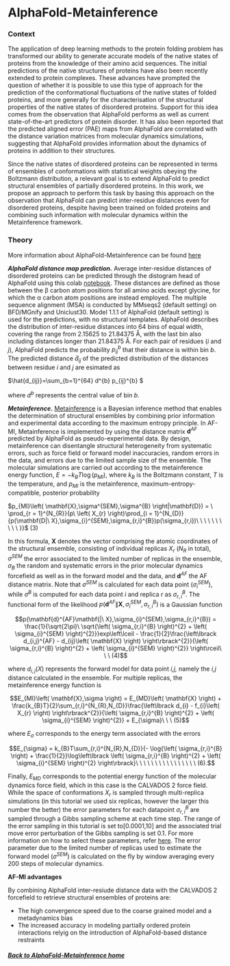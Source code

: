 # AlphaFold-Metainference 
### Context

The application of deep learning methods to the protein folding problem has transformed our ability to generate accurate models of the native states of proteins from the knowledge of their amino acid sequences. The initial predictions of the native structures of proteins have also been recently extended to protein complexes. These advances have prompted the question of whether it is possible to use this type of approach for the prediction of the conformational fluctuations of the native states of folded proteins, and more generally for the characterisation of the structural properties of the native states of disordered proteins. Support for this idea comes from the observation that AlphaFold performs as well as current state-of-the-art predictors of protein disorder. It has also been reported that the predicted aligned error (PAE) maps from AlphaFold are correlated with the distance variation matrices from molecular dynamics simulations, suggesting that AlphaFold provides information about the dynamics of proteins in addition to their structures.

Since the native states of disordered proteins can be represented in terms of ensembles of conformations with statistical weights obeying the Boltzmann distribution, a relevant goal is to extend AlphaFold to predict structural ensembles of partially disordered proteins. In this work, we propose an approach to perform this task by basing this approach on the observation that AlphaFold can predict inter-residue distances even for disordered proteins, despite having been trained on folded proteins and combining such information with molecular dynamics within the Metainference framework.


### Theory

More information about AlphaFold-Metainference can be found [here](https://www.biorxiv.org/content/10.1101/2023.01.19.524720v1.full)

***AlphaFold distance map prediction.*** Average inter-residue distances of disordered proteins
can be predicted through the distogram head of AlphaFold using this colab [notebook](https://github.com/zshengyu14/ColabFold_distmats/blob/main/AlphaFold2.ipynb). These
distances are defined as those between the β carbon atom positions for
all amino acids except glycine, for which the α carbon atom positions
are instead employed. The multiple sequence alignment (MSA) is conducted
by MMseqs2 (default setting) on BFD/MGnify and Uniclust30.
Model 1.1.1 of AlphaFold (default setting) is used for the
predictions, with no structural templates. AlphaFold describes the
distribution of inter-residue distances into 64 bins of equal width,
covering the range from 2.15625 to 21.84375 Å, with the last bin also
including distances longer than 21.84375 Å. For each pair of residues
($i$ and $j$), AlphaFold predicts the probability $p_{ij}^{b}$ that
their distance is within bin $b$. The predicted distance
${\widehat{d}}_{ij}$ of the
predicted distribution of the distances between residue $i$ and $j$ are
esimated as


$\hat{d_{ij}}=\sum_{b=1}^{64} d^{b} p_{ij}^{b} $


where $d^{b}$ represents the central value of bin $b$.

***Metainference*.** [Metainference](https://doi.org/10.1126/sciadv.1501177) is a Bayesian inference method that
enables the determination of structural ensembles by combining prior
information and experimental data according to the maximum entropy
principle. In AF-MI,  Metainference is implemented by using the
distance matrix $\mathbf{d}^{AF}$ predicted by AlphaFold as
pseudo-experimental data. By design, metainference can disentangle
structural heterogeneity from systematic errors, such as force field or
forward model inaccuracies, random errors in the data, and errors due to
the limited sample size of the ensemble. The molecular simulations
are carried out according to the metainference energy function,
$E = - k_{B}T\log\left( p_{MI} \right)$, where $k_{B}$ is the Boltzmann
constant, *T* is the temperature, and $p_{MI}$ is the metainference,
maximum-entropy-compatible, posterior probability

$p_{MI}\left( \mathbf{X},\sigma^{SEM},\sigma^{B} \right|\mathbf{D}) = \ \prod_{r = 1}^{N_{R}}{p\ \left( X_{r} \right)\prod_{i = 1}^{N_{D}}{p(\mathbf{D|\ X},\sigma_{i}^{SEM},\sigma_{r,i}^{Β})p(\sigma_{r,i})\ \ \ \ \ \ \ \ \ \ }}$
(3)

In this formula, **X** denotes the vector comprising the atomic
coordinates of the structural ensemble, consisting of individual
replicas $X_r$ ($N_R$ in total), $σ^{SEM}$ the error associated to the
limited number of replicas in the ensemble, $σ_B$ the random and
systematic errors in the prior molecular dynamics forcefield as well as
in the forward model and the data, and $\mathbf{d}^{AF}$ the AF distance
matrix. Note that $σ^{SEM}$ is calculated for each data point ($σ_i^{SEM}$),
while $σ^B$ is computed for each data point *i* and replica *r* as
$σ_{r,i}^B$. The functional form of the likelihood
$p(\mathbf{d}^{AF}\|\mathbf{X}, σ_i^{SEM} , σ_{r,i}^B)$ is a Gaussian
function

$$p(\mathbf{d}^{AF}\mathbf{|\ X},\sigma_{i}^{SEM},\sigma_{r,i}^{Β}) = \frac{1}{\sqrt{2\pi}\ \sqrt{\left( \sigma_{r,i}^{Β} \right)^{2} + \left( \sigma_{i}^{SEM} \right)^{2}}}exp\left\lceil - \frac{1}{2}\frac{\left\lbrack d_{i,j}^{AF} - d_{ij}\left( \mathbf{X} \right) \right\rbrack^{2}}{\left( \sigma_{r,i}^{Β} \right)^{2} + \left( \sigma_{i}^{SEM} \right)^{2}} \right\rceil\ \ \ (4)$$

where $d_{i,j}(X)$ represents the forward model for data point *i,j,*
namely the *i,j* distance calculated in the ensemble. For multiple
replicas, the metainference energy function is

$$E_{MI}\left( \mathbf{X},\sigma \right) = E_{MD}\left( \mathbf{X} \right) + \frac{k_{B}T}{2}\sum_{r,i}^{N_{R},N_{D}}\frac{\left\lbrack d_{i} - f_{i}\left( X_{r} \right) \right\rbrack^{2}}{\left( \sigma_{r,i}^{Β} \right)^{2} + \left( \sigma_{i}^{SEM} \right)^{2}} + E_{\sigma}\ \ \ (5)$$

where $E_σ$ corresponds to the energy term associated with the errors

$$E_{\sigma} = k_{B}T\sum_{r,i}^{N_{R},N_{D}}{- \log{\left( \sigma_{r,i}^{Β} \right) + \frac{1}{2}}\log\left\lbrack \left( \sigma_{r,i}^{Β} \right)^{2} + \left( \sigma_{i}^{SEM} \right)^{2} \right\rbrack}\ \ \ \ \ \ \ \ \ \ \ \ \ \ \ \ (6).$$

Finally, $E_{MD}$ corresponds to the potential energy function of the
molecular dynamics force field, which in this case is the CALVADOS 2
force field. While the space of conformations $X_r$ is sampled
through multi-replica simulations (in this tutorial we used six replicas, however the larger this number the better)
the error parameters for each datapoint $σ_{r,i}^B$ are sampled through a
Gibbs sampling scheme at each time step. The range of the error
sampling in this tutorial is set to\[0.0001,10\] and the associated trial move error
perturbation of the Gibbs sampling is set 0.1. For more information on how to select these parameters, refer [here](https://link.springer.com/protocol/10.1007/978-1-4939-9608-7_13). The error parameter due to
the limited number of replicas used to estimate the forward model
($σ^{SEM}$) is  calculated on the fly by window averaging every 200 steps
of molecular dynamics.


**AF-MI advantages**

By combining AlphaFold inter-resiude distance data with the CALVADOS 2 forcefield to retrieve structural ensembles of proteins are: 
- The high convergence speed due to the coarse grained model and a metadynamics bias
- The increased accuracy in modeling partially ordered protein interactions relyig on the introduction of AlphaFold-based distance restraints 

<!--+
**AlphaFold predicted distance selection used as restraints in AlphaFold
metainference.** In Fig.SX1 plot the inter-residue AlphaFold predicted
distance maps corresponding to the systems presented in the main text.
As mentioned in the main text and shown in **Figure S1.panel2**, when
excluding AF distance pairs with $p_{i,j}(r \geq 21.84\ Å\ ) > 0.02$, we
are left with good correlation of AF distances with MD and C2
back-calculated distances. Moreover, AlphaFold Predicted Alignment Error
(PAE), can also provide with a metric of accuracy/fluctuations of a
distance pair. PAE estimates the expected positional error for each
residue in a predicted protein structure if it were aligned to a
corresponding residue in the true protein structure (see FigSX3). Hence
we carry on a sensitivity analysis throughout the 11 C2 ensembles and
quantify the sweet-spot of minimal PAE cuttoff that increases the R^2^
to the C2 back-calculated distances (see **Figure S2**). Moreover, we
report in **Figure S3** the agreement of each C2 ensemble to the
experimental SAXS data by means of D~KL~. We observe that for all
systems, the R^2^ saturates from a given PAE cuttoff onwards which in
turn signifies that adding more distances with more fluctuations and
higher predicted alignment error does not increase the correlation to
the C2 ensemble back-calculated distances.

Using as benchmarking comparison a subset of 6 proteins from Tesei et.
al. Nature 2024 where we have available experimental Rg data and
CALVADOS 2 has larger deviations from experimental Rg, we provide with a
systematic manner of selecting AF distances as restraints in Fig. SX.4.
This approach shows than when a protein has a Kyte-doolittle hydropathy
of less than -1.4, signifying hydrophilic character and at least a 5
residue stretch with plddt\>75, then selecting AF distances with PAE\<10
has better agreement with experimental Rgs (see NLS, Msh6-NRT).
Otherwise a PAE\<5 is used (see AN16,CTCF-RD,Eralpha-NTD,CortactinCRH).
CALVADOS 2 is trained based on residue hydrophobicity and alphafold
suffers in predicting structures of low plddt regions that are equipped
with flexible residues. The motivation for the combined hydropathy and
plddt criterion stems from the fact that if any corrections need to be
applied either to calvados or to alphafold so that they generate better
ensembles, these will be where a hydrophobicity-based model alone faces
challenges in predicting interactions. In Fig. SX4 we show that
CALVADOS 2 can be assisted by AF-MI in generating ensembles that better
agree with Rg data.

Therefore, we use as restraints a subset of the full
$\mathbf{d}^{AF}$matrix by considering distances between amino acids at
least 3 residues apart, and with a Predicted Alignment Error (PAE) under
5 Å or 10 Å according to the abovementioned distance selection rule and
excluding $p_{i,j}(r \geq 21.84\ Å\ ) > 0.02$. Also, based on the fact
that C2 coarse grained model used in the AF-MI simulations does maintain
secondary structure, we employed the predicted local distance difference
test (pLDDT) score in AlphaFold to select the inter-residue distances
predicted with higher confidence and hence predicted to correspond to
structured regions. Sequence regions of at least two residues with a
pLDDT score \>0.75 were hence considered structured regions and were
restrained to the AlphaFold-predicted structure by using an upper root
mean square distance (RMSD) wall. The residue distances corresponding to
these structured regions where excluded from the distance restraints
set. This action may not be necessary if one uses all-atom force fields
that are able to maintain the protein secondary structure. The PLUMED
input files for AF-MI can be found in
(<https://zenodo.org/record/7756138>). The code to prepare an AF-MI
simulation can be found in (Github
<https://github.com/vendruscolo-lab/AlphaFold-IDP>)

***Generation of structural ensembles using metainference.*** To sample
efficiently the conformational space of disordered proteins using
average inter-residue distances predicted by AlphaFold as structural
+-->

##### [Back to AlphaFold-Metainference home](NAVIGATION.md)
